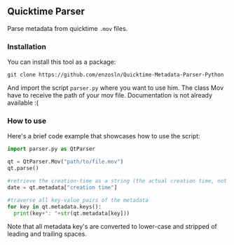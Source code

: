 ## Quicktime Parser

Parse metadata from quicktime `.mov` files.

### Installation

You can install this tool as a package:

```
git clone https://github.com/enzosln/Quicktime-Metadata-Parser-Python
```

And import the script `parser.py` where you want to use him.
The class Mov have to receive the path of your mov file.
Documentation is not already available :(



### How to use

Here's a brief code example that showcases how to use the script:

```python
import parser.py as QtParser

qt = QtParser.Mov("path/to/file.mov")
qt.parse()

#retrieve the creation-time as a string (the actual creation time, not the file-system creation time)
date = qt.metadata["creation time"]

#traverse all key-value pairs of the metadata
for key in qt.metadata.keys():
  print(key+": "+str(qt.metadata[key]))
```

Note that all metadata key's are converted to lower-case and stripped of leading and trailing spaces.
